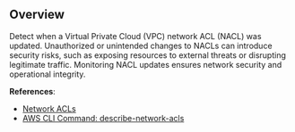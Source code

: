 ## Overview

Detect when a Virtual Private Cloud (VPC) network ACL (NACL) was updated. Unauthorized or unintended changes to NACLs can introduce security risks, such as exposing resources to external threats or disrupting legitimate traffic. Monitoring NACL updates ensures network security and operational integrity.

**References**:
- [Network ACLs](https://docs.aws.amazon.com/vpc/latest/userguide/vpc-network-acls.html)
- [AWS CLI Command: describe-network-acls](https://docs.aws.amazon.com/cli/latest/reference/ec2/describe-network-acls.html)
